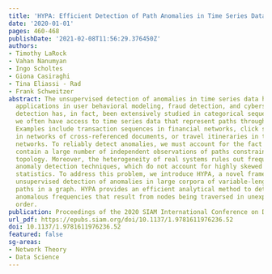 ```yaml
---
title: 'HYPA: Efficient Detection of Path Anomalies in Time Series Data on Networks'
date: '2020-01-01'
pages: 460-468
publishDate: '2021-02-08T11:56:29.376450Z'
authors:
- Timothy LaRock
- Vahan Nanumyan
- Ingo Scholtes
- Giona Casiraghi
- Tina Eliassi - Rad
- Frank Schweitzer
abstract: The unsupervised detection of anomalies in time series data has important
  applications in user behavioral modeling, fraud detection, and cybersecurity. Anomaly
  detection has, in fact, been extensively studied in categorical sequences. However,
  we often have access to time series data that represent paths through networks.
  Examples include transaction sequences in financial networks, click streams of users
  in networks of cross-referenced documents, or travel itineraries in transportation
  networks. To reliably detect anomalies, we must account for the fact that such data
  contain a large number of independent observations of paths constrained by a graph
  topology. Moreover, the heterogeneity of real systems rules out frequency-based
  anomaly detection techniques, which do not account for highly skewed edge and degree
  statistics. To address this problem, we introduce HYPA, a novel framework for the
  unsupervised detection of anomalies in large corpora of variable-length temporal
  paths in a graph. HYPA provides an efficient analytical method to detect paths with
  anomalous frequencies that result from nodes being traversed in unexpected chronological
  order.
publication: Proceedings of the 2020 SIAM International Conference on Data Mining
url_pdf: https://epubs.siam.org/doi/10.1137/1.9781611976236.52
doi: 10.1137/1.9781611976236.52
featured: false
sg-areas:
- Network Theory
- Data Science
---
```

